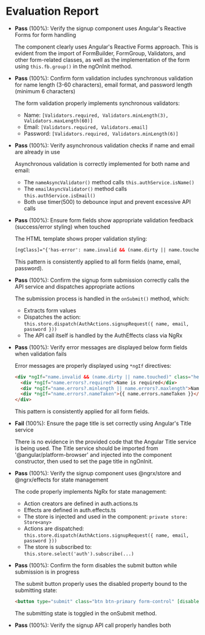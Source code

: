 # Evaluation Report

- **Pass** (100%): Verify the signup component uses Angular's Reactive Forms for form handling
  
  The component clearly uses Angular's Reactive Forms approach. This is evident from the import of FormBuilder, FormGroup, Validators, and other form-related classes, as well as the implementation of the form using `this.fb.group()` in the ngOnInit method.

- **Pass** (100%): Confirm form validation includes synchronous validation for name length (3-60 characters), email format, and password length (minimum 6 characters)

  The form validation properly implements synchronous validators:
  - Name: `[Validators.required, Validators.minLength(3), Validators.maxLength(60)]`
  - Email: `[Validators.required, Validators.email]`
  - Password: `[Validators.required, Validators.minLength(6)]`

- **Pass** (100%): Verify asynchronous validation checks if name and email are already in use

  Asynchronous validation is correctly implemented for both name and email:
  - The `nameAsyncValidator()` method calls `this.authService.isName()`
  - The `emailAsyncValidator()` method calls `this.authService.isEmail()`
  - Both use timer(500) to debounce input and prevent excessive API calls

- **Pass** (100%): Ensure form fields show appropriate validation feedback (success/error styling) when touched

  The HTML template shows proper validation styling:
  ```html
  [ngClass]="{'has-error': name.invalid && (name.dirty || name.touched), 'has-success': name.valid && (name.dirty || name.touched)}"
  ```
  This pattern is consistently applied to all form fields (name, email, password).

- **Pass** (100%): Confirm the signup form submission correctly calls the API service and dispatches appropriate actions

  The submission process is handled in the `onSubmit()` method, which:
  - Extracts form values
  - Dispatches the action: `this.store.dispatch(AuthActions.signupRequest({ name, email, password }))`
  - The API call itself is handled by the AuthEffects class via NgRx

- **Pass** (100%): Verify error messages are displayed below form fields when validation fails

  Error messages are properly displayed using `*ngIf` directives:
  ```html
  <div *ngIf="name.invalid && (name.dirty || name.touched)" class="help-block">
    <div *ngIf="name.errors?.required">Name is required</div>
    <div *ngIf="name.errors?.minlength || name.errors?.maxlength">Name must be between 3 and 60 characters in length</div>
    <div *ngIf="name.errors?.nameTaken">{{ name.errors.nameTaken }}</div>
  </div>
  ```
  This pattern is consistently applied for all form fields.

- **Fail** (100%): Ensure the page title is set correctly using Angular's Title service

  There is no evidence in the provided code that the Angular Title service is being used. The Title service should be imported from '@angular/platform-browser' and injected into the component constructor, then used to set the page title in ngOnInit.

- **Pass** (100%): Verify the signup component uses @ngrx/store and @ngrx/effects for state management

  The code properly implements NgRx for state management:
  - Action creators are defined in auth.actions.ts
  - Effects are defined in auth.effects.ts
  - The store is injected and used in the component: `private store: Store<any>`
  - Actions are dispatched: `this.store.dispatch(AuthActions.signupRequest({ name, email, password }))`
  - The store is subscribed to: `this.store.select('auth').subscribe(...)`

- **Pass** (100%): Confirm the form disables the submit button while submission is in progress

  The submit button properly uses the disabled property bound to the submitting state:
  ```html
  <button type="submit" class="btn btn-primary form-control" [disabled]="submitting">
  ```
  The submitting state is toggled in the onSubmit method.

- **Pass** (100%): Verify the signup API call properly handles both